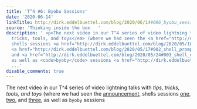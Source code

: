 ```yaml
---
title: 'T^4 #6: Byobu Sessions'
date: '2020-06-14'
linkTitle: http://dirk.eddelbuettel.com/blog/2020/06/14#006_byobu_sessions
source: 'Thinking inside the box   '
description: ' <p>The next video in our T^4 series of video lightning talks with <em>tips,
  tricks, tools, and toys</em> (where we had seen the <a href="http://dirk.eddelbuettel.com/blog/2020/05/03#000_introducing_t4">announcement</a>,
  shells sessions <a href="http://dirk.eddelbuettel.com/blog/2020/05/10#001_shell_colors">one</a>,
  <a href="http://dirk.eddelbuettel.com/blog/2020/05/17#002_shell_prompt">two</a>,
  and <a href="http://dirk.eddelbuettel.com/blog/2020/05/24#003_shell_customization">three</a>,
  as well as <code>byoby</code> sessions <a href="http://dirk.eddelbuettel.com/blog/2020/05/31#004_byobu_intr
  ...'
disable_comments: true
---
```

 <p>The next video in our T^4 series of video lightning talks with <em>tips, tricks, tools, and toys</em> (where we had seen the <a href="http://dirk.eddelbuettel.com/blog/2020/05/03#000_introducing_t4">announcement</a>, shells sessions <a href="http://dirk.eddelbuettel.com/blog/2020/05/10#001_shell_colors">one</a>, <a href="http://dirk.eddelbuettel.com/blog/2020/05/17#002_shell_prompt">two</a>, and <a href="http://dirk.eddelbuettel.com/blog/2020/05/24#003_shell_customization">three</a>, as well as <code>byoby</code> sessions <a href="http://dirk.eddelbuettel.com/blog/2020/05/31#004_byobu_intr ...